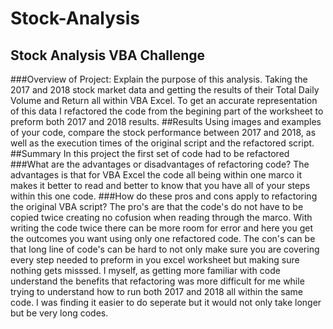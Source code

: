 # Stock-Analysis
## Stock Analysis VBA Challenge
###Overview of Project: 
Explain the purpose of this analysis. Taking the 2017 and 2018 stock market data and getting the results of their Total Daily Volume and Return all within VBA Excel. To get an accurate representation of this data I refactored the code from the begining part of the worksheet to preform both 2017 and 2018 results.
##Results
Using images and examples of your code, compare the stock performance between 2017 and 2018, as well as the execution times of the original script and the refactored script.
##Summary 
In this project the first set of code had to be refactored 
###What are the advantages or disadvantages of refactoring code?
The advantages is that for VBA Excel the code all being within one marco it makes it better to read and better to know that you have all of your steps within this one code.
###How do these pros and cons apply to refactoring the original VBA script?
The pro's are that the code's do not have to be copied twice creating no cofusion when reading through the marco. With writing the code twice there can be more room for error and here you get the outcomes you want using only one refactored code. The con's can be that long line of code's can be hard to not only make sure you are covering every step needed to preform in you excel worksheet but making sure nothing gets misssed. I myself, as getting more familiar with code understand the benefits that refactoring was more difficult for me while trying to understand how to run both 2017 and 2018 all within the same code. I was finding it easier to do seperate but it would not only take longer but be very long codes. 
